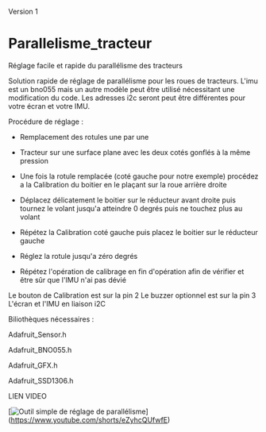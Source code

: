 Version 1

# Parallelisme_tracteur
Réglage facile et rapide du parallélisme des tracteurs 




Solution rapide de réglage de parallélisme pour les roues de tracteurs. 
L'imu est un bno055 mais un autre modèle peut être utilisé  nécessitant une modification du code. 
Les adresses i2c seront peut être différentes pour votre écran et votre IMU.

Procédure de réglage : 

- Remplacement des rotules une par une

- Tracteur sur une surface plane avec les deux cotés gonflés à la même pression 

- Une fois la rotule remplacée (coté gauche pour notre exemple) procédez a la Calibration du boitier en le plaçant sur la roue arrière droite

- Déplacez délicatement le boitier sur le réducteur avant droite puis tournez le volant jusqu'a atteindre 0 degrés puis ne touchez plus au volant

- Répétez la Calibration coté gauche puis placez le boitier sur le réducteur gauche

- Réglez la rotule jusqu'a zéro degrés

- Répétez l'opération de calibrage en fin d'opération afin de vérifier et être sûr que l'IMU n'ai pas dévié


Le bouton de Calibration est sur la pin 2
Le buzzer optionnel est sur la pin 3
L'écran et l'IMU en liaison i2C 

Biliothèques nécessaires : 

Adafruit_Sensor.h

Adafruit_BNO055.h

Adafruit_GFX.h

Adafruit_SSD1306.h


LIEN VIDEO 

[![Outil simple de réglage de parallélisme](https://i.ytimg.com/vi/eZyhcQUfwfE/hq720_2.jpg?sqp=-oaymwEkCJUDENAFSFryq4qpAxYIARUAAAAAJQAAyEI9AICiQ3gB0AEB&rs=AOn4CLCVW1UndZpTooOmKRm523Mxp6BaBQ)]
(https://www.youtube.com/shorts/eZyhcQUfwfE)
